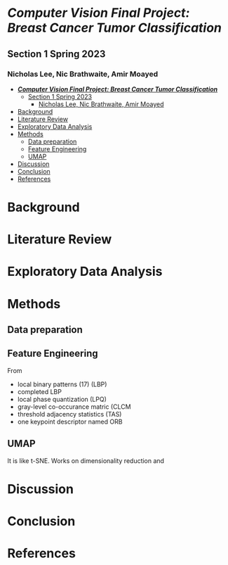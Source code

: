 # ***Computer Vision Final Project: Breast Cancer Tumor Classification***
## Section 1 Spring 2023
### Nicholas Lee, Nic Brathwaite, Amir Moayed

- [***Computer Vision Final Project: Breast Cancer Tumor Classification***](#computer-vision-final-project-breast-cancer-tumor-classification)
  - [Section 1 Spring 2023](#section-1-spring-2023)
    - [Nicholas Lee, Nic Brathwaite, Amir Moayed](#nicholas-lee-nic-brathwaite-amir-moayed)
- [Background](#background)
- [Literature Review](#literature-review)
- [Exploratory Data Analysis](#exploratory-data-analysis)
- [Methods](#methods)
  - [Data preparation](#data-preparation)
  - [Feature Engineering](#feature-engineering)
  - [UMAP](#umap)
- [Discussion](#discussion)
- [Conclusion](#conclusion)
- [References](#references)

# Background

# Literature Review

# Exploratory Data Analysis

# Methods

## Data preparation

## Feature Engineering

From 
- local binary patterns (17) (LBP)
- completed LBP
- local phase quantization (LPQ)
- gray-level co-occurance matric (CLCM
- threshold adjacency statistics (TAS)
- one keypoint descriptor named ORB


## UMAP
It is like t-SNE. Works on dimensionality reduction and 

# Discussion


# Conclusion


# References

